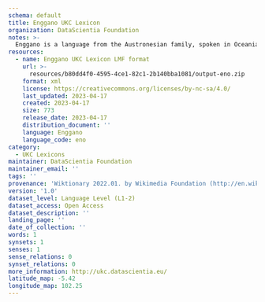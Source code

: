 ```yaml
---
schema: default
title: Enggano UKC Lexicon
organization: DataScientia Foundation
notes: >-
  Enggano is a language from the Austronesian family, spoken in Oceania. The UKC Lexicon of Enggano is represented as a lexico-semantic network. It consists of words, word senses, synsets, as well as sense-level and synset-level relationships.
resources:
  - name: Enggano UKC Lexicon LMF format
    url: >-
      resources/b80dd4f0-4595-4ce1-82c1-2b140bba1081/output-eno.zip
    format: xml
    license: https://creativecommons.org/licenses/by-nc-sa/4.0/
    last_updated: 2023-04-17
    created: 2023-04-17
    size: 773
    release_date: 2023-04-17
    distribution_document: ''
    language: Enggano
    language_code: eno
category:
  - UKC Lexicons
maintainer: DataScientia Foundation
maintainer_email: ''
tags: ''
provenance: 'Wiktionary 2022.01. by Wikimedia Foundation (http://en.wiktionary.org); Princeton WordNet 2.1 by Princeton University (https://wordnet.princeton.edu)'
version: '1.0'
dataset_level: Language Level (L1-2)
dataset_access: Open Access
dataset_description: ''
landing_page: ''
date_of_collection: ''
words: 1
synsets: 1
senses: 1
sense_relations: 0
synset_relations: 0
more_information: http://ukc.datascientia.eu/
latitude_map: -5.42
longitude_map: 102.25
---
```

